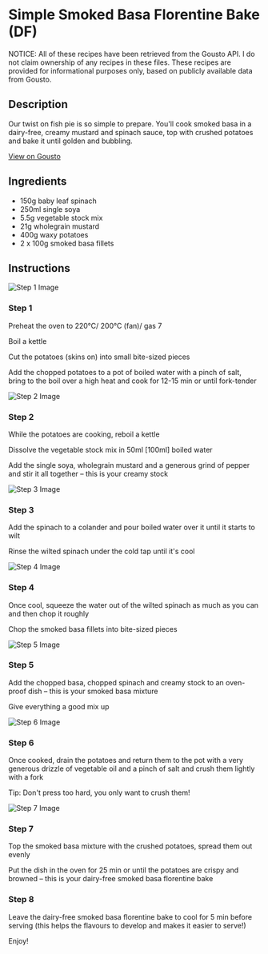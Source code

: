 # Simple Smoked Basa Florentine Bake (DF)

NOTICE: All of these recipes have been retrieved from the Gousto API. I do not claim ownership of any recipes in these files. These recipes are provided for informational purposes only, based on publicly available data from Gousto.

## Description

Our twist on fish pie is so simple to prepare. You'll cook smoked basa in a dairy-free, creamy mustard and spinach sauce, top with crushed potatoes and bake it until golden and bubbling. 

[View on Gousto](https://www.gousto.co.uk/recipes/cookbook/simple-smoked-basa-florentine-bake-df)

## Ingredients

- 150g baby leaf spinach
- 250ml single soya
- 5.5g vegetable stock mix
- 21g wholegrain mustard
- 400g waxy potatoes
- 2 x 100g smoked basa fillets

## Instructions

![Step 1 Image](https://production-media.gousto.co.uk/cms/recipe-step-image/Step-1-1642516692753-x200.jpg)

### Step 1

Preheat the oven to 220°C/ 200°C (fan)/ gas 7

Boil a kettle

Cut the potatoes (skins on) into small bite-sized pieces

Add the chopped potatoes to a pot of boiled water with a pinch of salt, bring to the boil over a high heat and cook for 12-15 min or until fork-tender

![Step 2 Image](https://production-media.gousto.co.uk/cms/recipe-step-image/Step-2-1642516696296-x200.jpg)

### Step 2

While the potatoes are cooking, reboil a kettle

Dissolve the vegetable stock mix in 50ml <span class="text-danger">[100ml] </span>boiled water

Add the single soya, wholegrain mustard and a generous grind of pepper and stir it all together – this is your creamy stock

![Step 3 Image](https://production-media.gousto.co.uk/cms/recipe-step-image/Step-3-1642516701049-x200.jpg)

### Step 3

Add the spinach to a colander and pour boiled water over it until it starts to wilt

Rinse the wilted spinach under the cold tap until it's cool

![Step 4 Image](https://production-media.gousto.co.uk/cms/recipe-step-image/Step-4-1642516705548-x200.jpg)

### Step 4

Once cool, squeeze the water out of the wilted spinach as much as you can and then chop it roughly

Chop the smoked basa fillets into bite-sized pieces

![Step 5 Image](https://production-media.gousto.co.uk/cms/recipe-step-image/Step-5-1642516709631-x200.jpg)

### Step 5

Add the chopped basa, chopped spinach and creamy stock to an oven-proof dish – this is your smoked basa mixture

Give everything a good mix up

![Step 6 Image](https://production-media.gousto.co.uk/cms/recipe-step-image/Step-6-1642516712940-x200.jpg)

### Step 6

Once cooked, drain the potatoes and return them to the pot with a very generous drizzle of vegetable oil and a pinch of salt and crush them lightly with a fork

Tip: Don't press too hard, you only want to crush them!

![Step 7 Image](https://production-media.gousto.co.uk/cms/recipe-step-image/Step-7-1642516717113-x200.jpg)

### Step 7

Top the smoked basa mixture with the crushed potatoes, spread them out evenly

Put the dish in the oven for 25 min or until the potatoes are crispy and browned – this is your dairy-free smoked basa florentine bake

### Step 8

Leave the dairy-free smoked basa florentine bake to cool for 5 min before serving (this helps the flavours to develop and makes it easier to serve!)

Enjoy!

